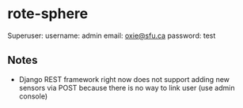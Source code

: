 # rote-sphere

Superuser:
username: admin
email: oxie@sfu.ca
password: test

## Notes
- Django REST framework right now does not support adding new sensors via POST because there is no way to link user (use admin console)